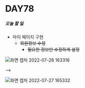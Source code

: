 # DAY78

##### 오늘 할 일
* 마이 페이지 구현
  * ~~회원정보 수정~~
    * ~~필요한 정보만 수정하게 설정~~  


![화면 캡처 2022-07-28 163316](https://user-images.githubusercontent.com/103159709/181447838-e89c917e-2fa7-4f52-862a-61f6906fc5c9.png)

-->


![화면 캡처 2022-07-27 165332](https://user-images.githubusercontent.com/103159709/181192960-ff3782d3-5707-47f4-8220-467eca7c0128.png)

